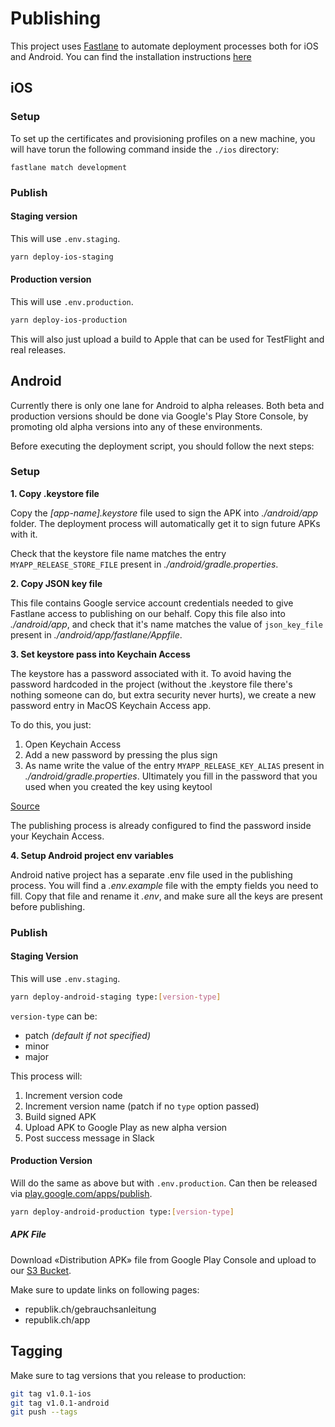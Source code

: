 # Publishing

This project uses [Fastlane](https://docs.fastlane.tools/) to automate deployment processes both for iOS and Android.
You can find the installation instructions [here](https://docs.fastlane.tools/#install-fastlane)

## iOS

### Setup

To set up the certificates and provisioning profiles on a new machine, you will have torun the following command inside the `./ios` directory:

```
fastlane match development
```

### Publish

#### Staging version

This will use `.env.staging`.

```sh
yarn deploy-ios-staging
```

#### Production version

This will use `.env.production`.

```sh
yarn deploy-ios-production
```

This will also just upload a build to Apple that can be used for TestFlight and real releases.

## Android

Currently there is only one lane for Android to alpha releases. Both beta and production versions should be done via Google's Play Store Console, by promoting old alpha versions into any of these environments.

Before executing the deployment script, you should follow the next steps:

### Setup

**1. Copy .keystore file**

Copy the *[app-name].keystore* file used to sign the APK into *./android/app* folder. The deployment process will automatically get it to sign future APKs with it.

Check that the keystore file name matches the entry `MYAPP_RELEASE_STORE_FILE` present in *./android/gradle.properties*.

**2. Copy JSON key file**

This file contains Google service account credentials needed to give Fastlane access to publishing on our behalf. Copy this file also into *./android/app*, and check that it's name matches the value of `json_key_file` present in *./android/app/fastlane/Appfile*.

**3. Set keystore pass into Keychain Access**

The keystore has a password associated with it. To avoid having the password hardcoded in the project (without the .keystore file there's nothing someone can do, but extra security never hurts), we create a new password entry in MacOS Keychain Access app.

To do this, you just:

1. Open Keychain Access
2. Add a new password by pressing the plus sign
3. As name write the value of the entry `MYAPP_RELEASE_KEY_ALIAS` present in *./android/gradle.properties*. Ultimately you fill in the password that you used when you created the key using keytool

[Source](https://pilloxa.gitlab.io/posts/safer-passwords-in-gradle/)

The publishing process is already configured to find the password inside your Keychain Access.

**4. Setup Android project env variables**

Android native project has a separate .env file used in the publishing process. You will find a *.env.example* file with the empty fields you need to fill. Copy that file and rename it *.env*, and make sure all the keys are present before publishing.

### Publish

#### Staging Version

This will use `.env.staging`.

```sh
yarn deploy-android-staging type:[version-type]
```

`version-type` can be:
- patch *(default if not specified)*
- minor
- major

This process will:

1. Increment version code
2. Increment version name (patch if no `type` option passed)
3. Build signed APK
4. Upload APK to Google Play as new alpha version
5. Post success message in Slack

#### Production Version

Will do the same as above but with `.env.production`. Can then be released via [play.google.com/apps/publish](https://play.google.com/apps/publish).

```sh
yarn deploy-android-production type:[version-type]
```

##### APK File

Download «Distribution APK» file from Google Play Console and upload to our [S3 Bucket](https://s3.console.aws.amazon.com/s3/buckets/republik-assets?prefix=assets%2Fapp%2F&region=eu-central-1#).

Make sure to update links on following pages:

- republik.ch/gebrauchsanleitung 
- republik.ch/app

## Tagging

Make sure to tag versions that you release to production:

```sh
git tag v1.0.1-ios
git tag v1.0.1-android
git push --tags
```